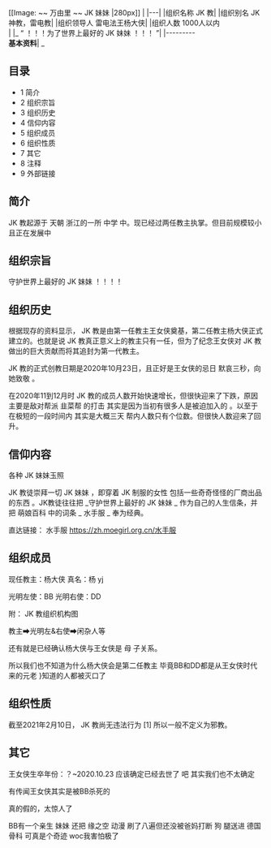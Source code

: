 [[Image: ~~ 万由里  ~~ JK  妹妹  |280px]]  |
|---|
|组织名称    JK  教|
|组织别名    JK  神教，雷电教|
|组织领导人    雷电法王杨大侠|
|组织人数    1000人以内<br>  |
|_ “    ！！！为了世界上最好的  JK  妹妹  ！！！    ”|
|---------  <br>**基本资料**|
_

##  目录

  * 1  简介 
  * 2  组织宗旨 
  * 3  组织历史 
  * 4  信仰内容 
  * 5  组织成员 
  * 6  组织性质 
  * 7  其它 
  * 8  注释 
  * 9  外部链接 

##  简介

JK  教起源于  天朝  浙江的一所  中学  中。现已经过两任教主执掌。但目前规模较小且正在发展中

##  组织宗旨

守护世界上最好的  JK  妹妹  ！！！！

##  组织历史

根据现存的资料显示，  JK  教是由第一任教主王女侠奠基，第二任教主杨大侠正式建立的。也就是说  JK  教真正意义上的教主只有一任，但为了纪念王女侠对
JK  教做出的巨大贡献而将其追封为第一代教主。

JK  教的正式创教日期是2020年10月23日，且正好是王女侠的忌日  默哀三秒，向她致敬  。

在2020年11到12月时  JK  教的成员人数开始快速增长，但很快迎来了下跌，原因主要是敌对帮派  韭菜帮  的打击
其实是因为当初有很多人是被迫加入的  。以至于在极短的一段时间内  其实是大概三天  帮内人数只有个位数。但很快人数迎来了回升。

##  信仰内容

各种  JK  妹妹玉照

JK  教徒崇拜一切  JK  妹妹  ，即穿着  JK  制服的女性  包括一些奇奇怪怪的厂商出品的东西  。JK教徒往往把 _守护世界上最好的 JK
妹妹  _ 作为自己的人生信条，并把  萌娘百科  中的词条 _ 水手服  _ 奉为经典。

直达链接：  水手服  https://zh.moegirl.org.cn/水手服

##  组织成员

现任教主：杨大侠 真名：杨  yj

光明左使：BB 光明右使：DD

附：  JK  教组织机构图

教主➡光明左&右使➡闲杂人等

还有就是已经确认杨大侠与王女侠是  母  子关系。

所以我们也不知道为什么杨大侠会是第二任教主  毕竟BB和DD都是从王女侠时代来的元老  }知道的人都被灭口了

##  组织性质

截至2021年2月10日，  JK  教尚无违法行为  [1]  所以一般不定义为邪教。

##  其它

王女侠生卒年份：？~2020.10.23  应该确定已经去世了  吧  其实我们也不太确定

有传闻王女侠其实是被BB杀死的

真的假的，太惊人了

BB有一个亲生  妹妹  还把  缘之空  动漫  刷了八遍但还没被爸妈打断  狗  腿送进  德国骨科  可真是个奇迹  woc我害怕极了